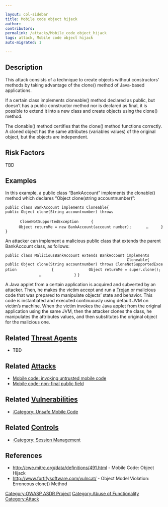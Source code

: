 ```yaml
---

layout: col-sidebar
title: Mobile code object hijack
author: 
contributors: 
permalink: /attacks/Mobile_code_object_hijack
tags: attack, Mobile code object hijack
auto-migrated: 1

---
```


## Description

This attack consists of a technique to create objects without
constructors’ methods by taking advantage of the clone() method of
Java-based applications.

If a certain class implements cloneable() method declared as public, but
doesn’t has a public constructor method nor is declared as final, it is
possible to extend it into a new class and create objects using the
clone() method.

The clonable() method certifies that the clone() method functions
correctly. A cloned object has the same attributes (variables values) of
the original object, but the objects are independent.

## Risk Factors

TBD

## Examples

In this example, a public class “BankAccount” implements the clonable()
method which declares “Object clone(string accountnumber)”:

`public class BankAccount implements Cloneable{`
`public Object clone(String accountnumber) throws                                                                                                  `
`CloneNotSupportedException`
`     {`
`      Object returnMe = new BankAccount(account number);`
`      …`
`     }`
`}`

An attacker can implement a malicious public class that extends the
parent BankAccount class, as follows:

`public class MaliciousBankAccount extends BankAccount implements   `
`                                                      Cloneable{`
`public Object clone(String accountnumber) throws CloneNotSupportedException `
`              {`
`               Object returnMe = super.clone();`
`               …`
`              }`
`}`

A Java applet from a certain application is acquired and subverted by an
attacker. Then, he makes the victim accept and run a
[Trojan](Trojan_Horse "wikilink") or malicious code that was prepared to
manipulate objects’ state and behavior. This code is instantiated and
executed continuously using default JVM on victim’s machine. When the
victim invokes the Java applet from the original application using the
same JVM, then the attacker clones the class, he manipulates the
attributes values, and then substitutes the original object for the
malicious one.

## Related [Threat Agents](Threat_Agents "wikilink")

  - TBD

## Related [Attacks](https://owasp.org/www-community/attacks/)

  - [Mobile code: invoking untrusted mobile
    code](Mobile_code:_invoking_untrusted_mobile_code "wikilink")
  - [Mobile code: non-final public
    field](Mobile_code:_non-final_public_field "wikilink")

## Related [Vulnerabilities](https://owasp.org/www-community/vulnerabilities/)

  - [:Category: Unsafe Mobile
    Code](:Category:_Unsafe_Mobile_Code "wikilink")

## Related [Controls](https://owasp.org/www-community/controls/)

  - [:Category: Session
    Management](:Category:_Session_Management "wikilink")

## References

  - <http://cwe.mitre.org/data/definitions/491.html> - Mobile Code:
    Object Hijack
  - <http://www.fortifysoftware.com/vulncat/> - Object Model Violation:
    Erroneous clone() Method

[Category:OWASP ASDR Project](Category:OWASP_ASDR_Project "wikilink")
[Category:Abuse of
Functionality](Category:Abuse_of_Functionality "wikilink")
[Category:Attack](Category:Attack "wikilink")
